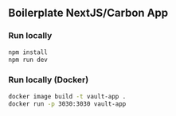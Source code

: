 ## Boilerplate NextJS/Carbon App

### Run locally

```sh
npm install
npm run dev
```

### Run locally (Docker)

```sh
docker image build -t vault-app .
docker run -p 3030:3030 vault-app
```
